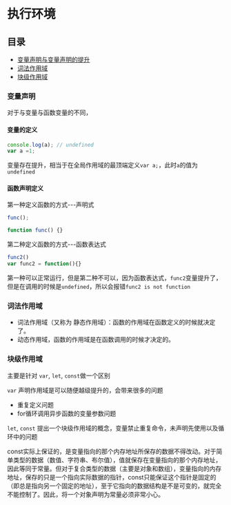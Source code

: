 # 执行环境

## 目录

* [变量声明与变量声明的提升](#变量声明)
* [词法作用域](#词法作用域)
* [块级作用域](#块级作用域)

### 变量声明

对于与变量与函数变量的不同，

#### 变量的定义

```js
console.log(a); // undefined
var a =1;
```

变量存在提升，相当于在全局作用域的最顶端定义`var a;`，此时`a`的值为`undefined`

#### 函数声明定义

第一种定义函数的方式---声明式

```js
func();

function func() {}
```

第二种定义函数的方式---函数表达式

```js
func2()
var func2 = function(){}
```

第一种可以正常运行，但是第二种不可以，因为函数表达式，`func2`变量提升了，但是在调用的时候是`undefined`，所以会报错`func2 is not function`

### 词法作用域

* 词法作用域（又称为 静态作用域）：函数的作用域在函数定义的时候就决定了。
* 动态作用域，函数的作用域是在函数调用的时候才决定的。

### 块级作用域

主要是针对 `var`, `let`, `const`做一个区别

`var` 声明作用域是可以随便越级提升的，会带来很多的问题

* 重复定义问题
* for循环调用异步函数的变量参数问题

`let`, `const` 提出一个块级作用域的概念，变量禁止重复命令，未声明先使用以及循环中的问题

const实际上保证的，是变量指向的那个内存地址所保存的数据不得改动。对于简单类型的数据（数值、字符串、布尔值），值就保存在变量指向的那个内存地址，因此等同于常量。但对于复合类型的数据（主要是对象和数组），变量指向的内存地址，保存的只是一个指向实际数据的指针，const只能保证这个指针是固定的（即总是指向另一个固定的地址），至于它指向的数据结构是不是可变的，就完全不能控制了。因此，将一个对象声明为常量必须非常小心。
